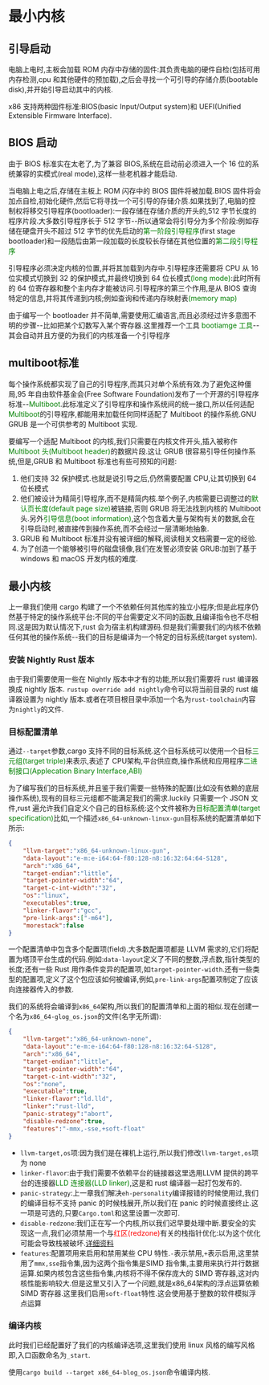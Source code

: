 # 最小内核

## 引导启动

电脑上电时,主板会加载 ROM 内存中存储的固件:其负责电脑的硬件自检(包括可用内存检测,cpu 和其他硬件的预加载),之后会寻找一个可引导的存储介质(bootable disk),并开始引导启动其中的内核.

x86 支持两种固件标准:BIOS(basic Input/Output system)和 UEFI(Unified Extensible Firmware Interface).

## BIOS 启动

由于 BIOS 标准实在太老了,为了兼容 BIOS,系统在启动前必须进入一个 16 位的系统兼容的实模式(real mode),这样一些老机器才能启动.

当电脑上电之后,存储在主板上 ROM 闪存中的 BIOS 固件将被加载.BIOS 固件将会加点自检,初始化硬件,然后它将寻找一个可引导的存储介质.如果找到了,电脑的控制权将移交引导程序(bootloader):一段存储在存储介质的开头的,512 字节长度的程序片段.大多数引导程序长于 512 字节--所以通常会将引导分为多个阶段:例如存储在硬盘开头不超过 512 字节的优先启动的<font color = green>第一阶段引导程序</font>(first stage bootloader)和一段随后由第一段加载的长度较长存储在其他位置的<font color = green>第二段引导程序</font>

引导程序必须决定内核的位置,并将其加载到内存中.引导程序还需要将 CPU 从 16 位实模式切换到 32 的保护模式,并最终切换到 64 位长模式<font color = green>(long mode)</font>:此时所有的 64 位寄存器和整个主内存才能被访问.引导程序的第三个作用,是从 BIOS 查询特定的信息,并将其传递到内核;例如查询和传递内存映射表<font color = green>(memory map)</font>

由于编写一个 bootloader 并不简单,需要使用汇编语言,而且必须经过许多意图不明的步骤--比如把某个幻数写入某个寄存器.这里推荐一个工具 <font color = green>bootiamge 工具</font>--其会自动并且方便的为我们的内核准备一个引导程序

## multiboot标准

每个操作系统都实现了自己的引导程序,而其只对单个系统有效.为了避免这种僵局,95 年自由软件基金会(Free Software Foundation)发布了一个开源的引导程序标准--<font color = green>Multiboot</font>.此标准定义了引导程序和操作系统间的统一接口,所以任何适配<font color = green>Multiboot</font>的引导程序,都能用来加载任何同样适配了 Multiboot 的操作系统.GNU GRUB 是一个可供参考的 Multiboot 实现.

要编写一个适配 Multiboot 的内核,我们只需要在内核文件开头,插入被称作<font color = green>Multiboot 头(Multiboot header)</font>的数据片段.这让 GRUB 很容易引导任何操作系统,但是,GRUB 和 Multiboot 标准也有些可预知的问题:
1. 他们支持 32 保护模式.也就是说引导之后,仍然需要配置 CPU,让其切换到 64 位长模式
2. 他们被设计为精简引导程序,而不是精简内核.举个例子,内核需要已调整过的<font color = green>默认页长度(default page size)</font>被链接,否则 GRUB 将无法找到内核的 Multiboot 头.另外<font color = green>引导信息(boot information)</font>,这个包含着大量与架构有关的数据,会在引导启动时,被直接传到操作系统,而不会经过一层清晰地抽象.
3. GRUB 和 Multiboot 标准并没有被详细的解释,阅读相关文档需要一定的经验.
4. 为了创造一个能够被引导的磁盘镜像,我们在发誓必须安装 GRUB:加到了基于 windows 和 macOS 开发内核的难度.

## 最小内核

上一章我们使用 cargo 构建了一个不依赖任何其他库的独立小程序;但是此程序仍然基于特定的操作系统平台:不同的平台需要定义不同的函数,且编译指令也不尽相同.这是因为默认情况下,rust 会为宿主机构建源码.但是我们需要我们的内核不依赖任何其他的操作系统--我们的目标是编译为一个特定的目标系统(target system).

### 安装 Nightly Rust 版本
由于我们需要使用一些在 Nightly 版本中才有的功能,所以我们需要将 rust 编译器换成 nightly 版本.
`rustup override add nightly`命令可以将当前目录的 rust 编译器设置为 nightly 版本.或者在项目根目录中添加一个名为`rust-toolchain`内容为`nightly`的文件.

### 目标配置清单

通过`--target`参数,cargo 支持不同的目标系统.这个目标系统可以使用一个目标<font color = green>三元组(target triple)</font>来表示,表述了 CPU架构,平台供应商,操作系统和应用程序<font color = green>二进制接口(Applecation Binary Interface,ABI)</font>

为了编写我们的目标系统,并且鉴于我们需要一些特殊的配置(比如没有依赖的底层操作系统),现有的目标三元组都不能满足我们的需求.luckily 只需要一个 JSON 文件,rust 遍允许我们自定义个自己的目标系统:这个文件被称为<font color = green>目标配置清单(target specification)</font>比如,一个描述`x86_64-unknown-linux-gun`目标系统的配置清单如下所示:

```json
{
    "llvm-target":"x86_64-unknown-linux-gun",
    "data-layout":"e-m:e-i64:64-f80:128-n8:16:32:64:64-S128",
    "arch":"x86_64",
    "target-endian":"little",
    "target-pointer-width":"64",
    "target-c-int-width":"32",
    "os":"linux",
    "executables":true,
    "linker-flavor":"gcc",
    "pre-link-args":["-m64"],
    "morestack":false
}
```

一个配置清单中包含多个配置项(field).大多数配置项都是 LLVM 需求的,它们将配置为塔顶平台生成的代码.例如:`data-layout`定义了不同的整数,浮点数,指针类型的长度;还有一些 Rust 用作条件变异的配置项,如`target-pointer-width`.还有一些类型的配置项,定义了这个包应该如何被编译,例如,`pre-link-args`配置项制定了应该向连接器传入的参数.

我们的系统将会编译到`x86_64`架构,所以我们的配置清单和上面的相似.现在创建一个名为`x86_64-glog_os.json`的文件(名字无所谓):

```json
{
    "llvm-target":"x86_64-unknown-none",
    "data-layout":"e-m:e-i64:64-f80:128-n8:16:32:64-S128",
    "arch":"x86_64",
    "target-endian":"little",
    "target-pointer-width":"64",
    "target-c-int-width":"32",
    "os":"none",
    "executable":true,
    "linker-flavor":"ld.lld",
    "linker":"rust-lld",
    "panic-strategy":"abort",
    "disable-redzone":true,
    "features":"-mmx,-sse,+soft-float"
}
```
- `llvm-target,os`项:因为我们是在裸机上运行,所以我们修改`llvm-target,os`项为 none
- `linker-flavor`:由于我们需要不依赖平台的链接器这里选用LLVM 提供的跨平台的连接器<font color = green>LLD 连接器(LLD linker)</font>,这是和 rust 编译器一起打包发布的.
- `panic-strategy`:上一章我们解决`eh-personality`编译报错的时候使用过,我们的编译目标不支持 panic 的时候栈展开,所以我们在 panic 的时候直接终止.这一项是可选的,只要`Cargo.toml`和这里设置一次即可.
- `disable-redzone`:我们正在写一个内核,所以我们迟早要处理中断.要安全的实现这一点,我们必须禁用一个与<font color = red>红区(redzone)</font>有关的栈指针优化:以为这个优化可能会导致栈被破坏.[详细资料](https://os.phil-opp.com/zh-CN/red-zone/)
- `features`:配置项用来启用和禁用某些 CPU 特性.`-`表示禁用,`+`表示启用,这里禁用了`mmx,sse`指令集,因为这两个指令集是SIMD 指令集,主要用来执行并行数据运算.如果内核包含这些指令集,内核将不得不保存庞大的 SIMD 寄存器,这对内核性能影响较大.但是这里又引入了一个问题,就是x86_64架构的浮点运算依赖 SIMD 寄存器.这里我们启用`soft-float`特性.这会使用基于整数的软件模拟浮点运算

### 编译内核

此时我们已经配置好了我们的内核编译选项,这里我们使用 linux 风格的编写风格即,入口函数命名为`_start`.

使用`cargo build --target x86_64-blog_os.json`命令编译内核.


